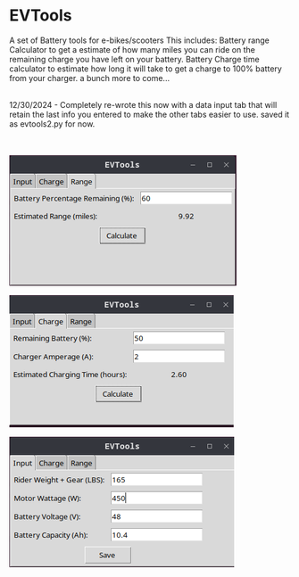 # EVTools

A set of Battery tools for e-bikes/scooters
This includes:
  Battery range Calculator to get a estimate of how many miles you can ride on the remaining charge you have left on your battery.
  Battery Charge time calculator to estimate how long it will take to get a charge to 100% battery from your charger.
a bunch more to come...

<br>
12/30/2024 - Completely re-wrote this now with a data input tab that will retain the last info you entered to make the other tabs easier to use.
saved it as evtools2.py for now.
</br>
<br></br>

![Alt text](https://github.com/Gobytego/EVTools/blob/main/evtools_range2.png)

![Alt text](https://github.com/Gobytego/EVTools/blob/main/evtools_charge2.png)

![Alt text](https://github.com/Gobytego/EVTools/blob/main/evtools_input2.png)
